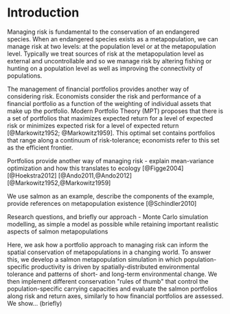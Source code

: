 # Introduction #

Managing risk is fundamental to the conservation of an endangered species. When 
an endangered species exists as a metapopulation, we can manage risk at two 
levels: at the population level or at the metapopulation level. Typically we 
treat sources of risk at the metapopulation level as external and 
uncontrollable and so we manage risk by altering fishing or hunting on a 
population level as well as improving the connectivity of populations.

The management of financial portfolios provides another way of considering 
risk. Economists consider the risk and performance of a financial portfolio as 
a function of the weighting of individual assets that make up the portfolio. 
Modern Portfolio Theory (MPT) proposes that there is a set of portfolios that 
maximizes expected return for a level of expected risk or minimizes expected 
risk for a level of expected return [@Markowitz1952; @Markowitz1959]. This 
optimal set contains portfolios that range along a continuum of risk-tolerance; 
economists refer to this set as the efficient frontier.

Portfolios provide another way of managing risk - explain mean-variance 
optimization and how this translates to ecology
[@Figge2004]
[@Hoekstra2012] 
[@Ando2011,@Ando2012] 
[@Markowitz1952,@Markowitz1959]

We use salmon as an example, describe the components of the example, provide 
references on metapopulation existence
[@Schindler2010]

Research questions, and briefly our approach - Monte Carlo simulation 
modelling, as simple a model as possible while retaining important realistic 
aspects of salmon metapopulations

Here, we ask how a portfolio approach to managing risk can inform the spatial 
conservation of metapopulations in a changing world. To answer this, we develop 
a salmon metapopulation simulation in which population-specific productivity is 
driven by spatially-distributed environmental tolerance and patterns of short- 
and long-term environmental change. We then implement different conservation 
"rules of thumb" that control the population-specific carrying capacities and 
evaluate the salmon portfolios along risk and return axes, similarly to how 
financial portfolios are assessed. We show... (briefly)
